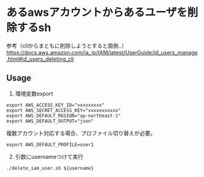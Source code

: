 # あるawsアカウントからあるユーザを削除するsh

参考（cliからまともに削除しようとすると面倒..）
https://docs.aws.amazon.com/ja_jp/IAM/latest/UserGuide/id_users_manage.html#id_users_deleting_cli

## Usage
1. 環境変数export
```
export AWS_ACCESS_KEY_ID="xxxxxxxxx"
export AWS_SECRET_ACCESS_KEY="xxxxxxxxxxx"
export AWS_DEFAULT_REGION="ap-northeast-1"
export AWS_DEFAULT_OUTPUT="json"
```
複数アカウント対応する場合、プロファイル切り替えが必要。
```
export AWS_DEFAULT_PROFILE=user1
```
2. 引数にusernameつけて実行
```
./delete_iam_user.sh ${username}
```
